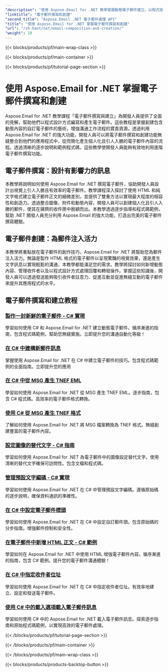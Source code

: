 ```yaml
---
"description": "使用 Aspose.Email for .NET 教學掌握動態電子郵件建立。以程式設計方式創建引人入勝的電子郵件，個人化內容，添加附件，提升溝通體驗。"
"linktitle": "電子郵件撰寫和創建"
"second_title": "Aspose.Email .NET 電子郵件處理 API"
"title": "使用 Aspose.Email for .NET 掌握電子郵件撰寫和創建"
"url": "/zh-hant/net/email-composition-and-creation/"
"weight": 10
---
```


{{< blocks/products/pf/main-wrap-class >}}

{{< blocks/products/pf/main-container >}}

{{< blocks/products/pf/tutorial-page-section >}}

# 使用 Aspose.Email for .NET 掌握電子郵件撰寫和創建


Aspose.Email for .NET 教學課程「電子郵件撰寫與建立」為開發人員提供了全面的見解，幫助他們以程式設計方式編寫和產生電子郵件。這些教程是掌握創建包含動態內容的自訂電子郵件的藝術，增強溝通工作流程的寶貴資源。透過利用 Aspose.Email for .NET 的強大功能，開發人員可以將電子郵件撰寫和創建功能無縫整合到他們的應用程式中，從而簡化產生個人化且引人入勝的電子郵件內容的流程。透過清晰的逐步說明和範例程式碼，這些教學使開發人員能夠有效地利用進階電子郵件撰寫功能。

## 電子郵件撰寫：設計有影響力的訊息

本教學將說明如何使用 Aspose.Email for .NET 撰寫電子郵件，協助開發人員設計出視覺上引人入勝且有效率的電子郵件。教學課程深入探討了使用 HTML 和純文字格式建立電子郵件正文的細微差別，並提供了雙重方法以實現最大程度的相容性和創造力。透過整合圖像、附件和動態內容，開發人員可以創建個人化且引人入勝的郵件，使其在擁擠的收件匣中脫穎而出。本教學透過逐步指導和程式碼範例，幫助 .NET 開發人員充分利用 Aspose.Email 的強大功能，打造出完美的電子郵件撰寫體驗。

## 電子郵件創建：為郵件注入活力

本教學將重點放在電子郵件的創作技巧，Aspose.Email for .NET 將幫助您為郵件注入活力。無論是製作 HTML 格式的電子郵件以呈現驚豔的視覺效果，還是產生文字訊息以實現輕鬆的溝通，本教學都能滿足您的需求。教學將探討如何新增動態內容、管理收件者以及以程式設計方式處理回覆和轉發操作。掌握這些知識後，開發人員可以透過發送能夠吸引收件者註意力、促進互動並促進無縫互動的電子郵件來提升其應用程式的水平。

## 電子郵件撰寫和建立教程
### [製作一封新鮮的電子郵件 - C# 實現](./crafting-a-fresh-email-csharp-implementation/)
學習如何使用 C# 和 Aspose.Email for .NET 建立動態電子郵件。循序漸進的指南，包含程式碼範例，幫助您無縫實施。立即提升您的溝通自動化等級！
### [在 C# 中建構新郵件訊息](./constructing-a-new-mail-message-in-csharp/)
掌握使用 Aspose.Email for .NET 在 C# 中建立電子郵件的技巧。包含程式碼範例的全面指南。立即提升您的應用
### [在 C# 中從 MSG 產生 TNEF EML](./generating-tnef-eml-from-msg-in-csharp/)
學習如何使用 Aspose.Email for .NET 從 MSG 產生 TNEF EML。逐步指南，包含 C# 程式碼。高效率的電子郵件格式轉換。
### [使用 C# 從 MSG 產生 TNEF 格式](./forming-tnef-format-from-msg-with-csharp/)
了解如何使用 Aspose.Email for .NET 將 MSG 檔案轉換為 TNEF 格式。無縫創建豐富的電子郵件內容。 
### [設定圖像的替代文字 - C# 指南](./setting-alternative-text-for-images-csharp-guide/)
 學習如何使用 Aspose.Email for .NET 為電子郵件中的圖像設定替代文字。使用清晰的替代文字確保可訪問性。包含文檔和程式碼。
### [管理預設文字編碼 - C# 實現](./managing-default-text-encoding-csharp-implementation/)
學習如何使用 Aspose.Email for .NET 在 C# 中管理預設文字編碼。遵循原始碼的逐步說明，確保資料通訊的準確性。
### [在 C# 中設定電子郵件標頭](./configuring-email-headers-in-csharp/)
學習如何使用 Aspose.Email for .NET 在 C# 中設定自訂郵件頭。包含原始碼的分步指南。增強郵件控制和安全性。
### [在電子郵件中新增 HTML 正文 - C# 範例](./adding-html-body-to-emails-csharp-example/)
學習如何在 Aspose.Email for .NET 中使用 HTML 增強電子郵件內容。循序漸進的指南，包含 C# 範例。提升您的電子郵件溝通體驗！
### [在 C# 中指定收件者位址](./specifying-recipient-addresses-in-csharp/)
學習如何使用 Aspose.Email for .NET 在 C# 中指定收件者位址。有效率地建立、設定和發送電子郵件。
### [使用 C# 中的載入選項載入電子郵件訊息](./loading-email-messages-with-load-options-in-csharp/)
學習如何使用 C# 中的 Aspose.Email for .NET 載入電子郵件訊息。探索逐步指南和原始程式碼範例，以實現高效的電子郵件處理。

{{< /blocks/products/pf/tutorial-page-section >}}

{{< /blocks/products/pf/main-container >}}

{{< /blocks/products/pf/main-wrap-class >}}

{{< blocks/products/products-backtop-button >}}